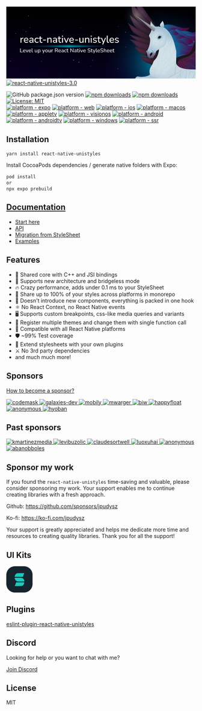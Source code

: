 [<img alt="react-native-unistyles" src="assets/banner.png">](https://reactnativeunistyles.vercel.app/)
[<img alt="react-native-unistyles-3.0" src="assets/v3.jpg">](https://github.com/jpudysz/react-native-unistyles/discussions/191)


![GitHub package.json version](https://img.shields.io/github/package-json/v/jpudysz/react-native-unistyles?style=for-the-badge)
[![npm downloads](https://img.shields.io/npm/dm/react-native-unistyles?style=for-the-badge)](https://www.npmjs.com/package/react-native-unistyles)
[![npm downloads](https://img.shields.io/npm/dt/react-native-unistyles?style=for-the-badge)](https://www.npmjs.com/package/react-native-unistyles)
[![License: MIT](https://img.shields.io/badge/License-MIT-44CD11.svg?style=for-the-badge)](https://opensource.org/licenses/MIT)
<br />
[![platform - expo](https://img.shields.io/badge/Expo-fff?style=for-the-badge&logo=expo&logoColor=black)](https://docs.expo.dev/)
[![platform - web](https://img.shields.io/badge/React_Native_Web-white?logo=react&logoColor=57BDDA&style=for-the-badge)](https://www.w3.org/)
[![platform - ios](https://img.shields.io/badge/iOS-000?logo=apple&style=for-the-badge)](https://developer.apple.com/ios/)
[![platform - macos](https://img.shields.io/badge/macOS-000?logo=apple&style=for-the-badge)](https://developer.apple.com/macos/)
[![platform - appletv](https://img.shields.io/badge/Apple_TV-000?logo=apple&style=for-the-badge)](https://developer.apple.com/tvos/)
[![platform - visionos](https://img.shields.io/badge/visionos-000?logo=apple&style=for-the-badge)](https://developer.apple.com/visionos/)
[![platform - android](https://img.shields.io/badge/Android-44CD11?style=for-the-badge&logo=android&logoColor=white)](https://developer.android.com/)
[![platform - androidtv](https://img.shields.io/badge/Android_TV-44CD11?style=for-the-badge&logo=android&logoColor=white)](https://www.android.com/intl/pl_pl/tv/)
[![platform - windows](https://img.shields.io/badge/windows-00a2ed?logo=windows&style=for-the-badge)](https://microsoft.github.io/react-native-windows/docs/getting-started)
[![platform - ssr](https://img.shields.io/badge/SSR-black?style=for-the-badge&logo=next.js&logoColor=white)](https://nextjs.org/)


## Installation

```shell
yarn install react-native-unistyles
```
Install CocoaPods dependencies / generate native folders with Expo:

```shell
pod install
or
npx expo prebuild
```

## [Documentation](https://reactnativeunistyles.vercel.app/)
- [Start here](https://reactnativeunistyles.vercel.app/start/introduction/)
- [API](https://reactnativeunistyles.vercel.app/reference/create-stylesheet/)
- [Migration from StyleSheet](https://reactnativeunistyles.vercel.app/start/migration-from-stylesheet/)
- [Examples](https://reactnativeunistyles.vercel.app/examples/all/)

## Features
- 🚀 Shared core with C++ and JSI bindings
- 🌉 Supports new architecture and bridgeless mode
- 🔥 Crazy performance, adds under 0.1 ms to your StyleSheet
- 🎳 Share up to 100% of your styles across platforms in monorepo
- 🎯 Doesn't introduce new components, everything is packed in one hook
- ⚛️ No React Context, no React Native events
- 🖥️ Supports custom breakpoints, css-like media queries and variants
- 🎨 Register multiple themes and change them with single function call
- 🥳 Compatible with all React Native platforms
- 🛡️ ~99% Test coverage
- 🔌 Extend stylesheets with your own plugins
- ⚔️ No 3rd party dependencies
- and much much more!

## Sponsors

[How to become a sponsor?](https://reactnativeunistyles.vercel.app/other/for-sponsors/)

<a href="https://codemask.com">
    <img src="https://avatars.githubusercontent.com/u/51229884?s=200&v=4" height="70px" width="70px" alt="codemask" />
</a>
<a href="https://galaxies.dev">
     <img src="https://avatars.githubusercontent.com/u/118431096?s=200&v=4" height="70px" width="70px" alt="galaxies-dev" />
</a>
<a href="https://github.com/mobily">
     <img src="https://avatars.githubusercontent.com/u/1467712?v=4" height="70px" width="70px" alt="mobily" />
</a>
<a href="https://github.com/mwarger">
     <img src="https://avatars.githubusercontent.com/u/686823?v=4" height="70px" width="70px" alt="mwarger" />
</a>
<a href="https://github.com/biw">
     <img src="https://avatars.githubusercontent.com/u/6139501?v=4" height="70px" width="70px" alt="biw" />
</a>
<a href="https://github.com/happyfloat">
     <img src="https://avatars.githubusercontent.com/u/186333704?s=200&v=4" height="70px" width="70px" alt="happyfloat" />
</a>
<a href="https://github.com">
     <img src="https://avatars.githubusercontent.com/u/138339?v=4" height="70px" width="70px" alt="anonymous" />
</a>
<a href="https://github.com/hyoban">
     <img src="https://avatars.githubusercontent.com/u/38493346?v=4" height="70px" width="70px" alt="hyoban" />
</a>

## Past sponsors

<a href="https://github.com/kmartinezmedia">
     <img src="https://avatars.githubusercontent.com/u/6308123?s=200&v=4" height="70px" width="70px" alt="kmartinezmedia" />
</a>
<a href="https://github.com/levibuzolic">
     <img src="https://avatars.githubusercontent.com/u/721323?v=4" height="70px" width="70px" alt="levibuzolic" />
</a>
<a href="https://github.com/claudesortwell">
     <img src="https://avatars.githubusercontent.com/u/41422239?v=4" height="70px" width="70px" alt="claudesortwell" />
</a>
<a href="https://github.com/luoxuhai">
     <img src="https://avatars.githubusercontent.com/u/37284154?v=4" height="70px" width="70px" alt="luoxuhai" />
</a>
<a href="https://github.com">
     <img src="https://avatars.githubusercontent.com/u/113348625?v=4" height="70px" width="70px" alt="anonymous" />
</a>
<a href="https://github.com/abanobboles">
     <img src="https://avatars.githubusercontent.com/u/9078953?v=4" height="70px" width="70px" alt="abanobboles" />
</a>

## Sponsor my work

If you found the `react-native-unistyles` time-saving and valuable, please consider sponsoring my work. Your support enables me to continue creating libraries with a fresh approach.

Github: https://github.com/sponsors/jpudysz

Ko-fi: https://ko-fi.com/jpudysz

Your support is greatly appreciated and helps me dedicate more time and resources to creating quality libraries. Thank you for all the support!


## UI Kits

<a href="https://stacks.grapp.dev/">
     <img src="https://raw.githubusercontent.com/grapp-dev/stacks/main/assets/stacks-logo.png" height="70px" width="70px" alt="Stacks" />
</a>

## Plugins

[eslint-plugin-react-native-unistyles](https://github.com/RodSarhan/eslint-plugin-react-native-unistyles)

## Discord
Looking for help or you want to chat with me?

[Join Discord](https://discord.gg/akGHf27P4C)


## License

MIT
